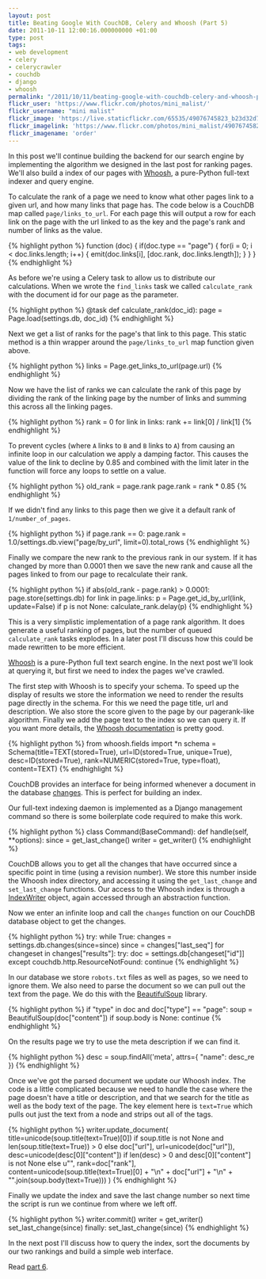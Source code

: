 ```yaml
---
layout: post
title: Beating Google With CouchDB, Celery and Whoosh (Part 5)
date: 2011-10-11 12:00:16.000000000 +01:00
type: post
tags:
- web development
- celery
- celerycrawler
- couchdb
- django
- whoosh
permalink: "/2011/10/11/beating-google-with-couchdb-celery-and-whoosh-part-5/"
flickr_user: 'https://www.flickr.com/photos/mini_malist/'
flickr_username: "mini malist"
flickr_image: 'https://live.staticflickr.com/65535/49076745823_b23d32d76c_w.jpg'
flickr_imagelink: 'https://www.flickr.com/photos/mini_malist/49076745823/'
flickr_imagename: 'order'
---
```

In this post we'll continue building the backend for our search engine by implementing the algorithm we
designed in the last post for ranking pages. We'll also build a index of our pages with
[Whoosh](https://bitbucket.org/mchaput/whoosh/wiki/Home), a pure-Python full-text indexer and
query engine.

To calculate the rank of a page we need to know what other pages link to a given url, and how many links that
page has. The code below is a CouchDB map called `page/links_to_url`. For each page this will output a
row for each link on the page with the url linked to as the key and the page's rank and number of links as the
value.

{% highlight python %}
function (doc) {
    if(doc.type == &quot;page&quot;) {
        for(i = 0; i &lt; doc.links.length; i++) {
            emit(doc.links[i], [doc.rank, doc.links.length]);
        }
    }
}
{% endhighlight %}

As before we're using a Celery task to allow us to distribute our calculations. When we wrote the
`find_links` task we called `calculate_rank` with the document id for our page as the parameter.

{% highlight python %}
@task
def calculate_rank(doc_id):
    page = Page.load(settings.db, doc_id)
{% endhighlight %}

Next we get a list of ranks for the page's that link to this page. This static method is a thin wrapper around
the `page/links_to_url` map function given above.

{% highlight python %}
    links = Page.get_links_to_url(page.url)
{% endhighlight %}

Now we have the list of ranks we can calculate the rank of this page by dividing the rank of the linking page
by the number of links and summing this across all the linking pages.

{% highlight python %}
    rank = 0
    for link in links:
        rank += link[0] / link[1]
{% endhighlight %}

To prevent cycles (where `A` links to `B` and `B` links to `A`) from causing an
infinite loop in our calculation we apply a damping factor. This causes the value of the link to decline by
0.85 and combined with the limit later in the function will force any loops to settle on a value.

{% highlight python %}
    old_rank = page.rank
    page.rank = rank * 0.85
{% endhighlight %}

If we didn't find any links to this page then we give it a default rank of `1/number_of_pages`.

{% highlight python %}
    if page.rank == 0:
        page.rank = 1.0/settings.db.view(&quot;page/by_url&quot;, limit=0).total_rows
{% endhighlight %}

Finally we compare the new rank to the previous rank in our system. If it has changed by more than 0.0001 then
we save the new rank and cause all the pages linked to from our page to recalculate their rank.

{% highlight python %}
    if abs(old_rank - page.rank) &gt; 0.0001:
        page.store(settings.db)
        for link in page.links:
            p = Page.get_id_by_url(link, update=False)
            if p is not None:
                calculate_rank.delay(p)
{% endhighlight %}

This is a very simplistic implementation of a page rank algorithm. It does generate a useful ranking of pages,
but the number of queued `calculate_rank` tasks explodes. In a later post I'll discuss how this could
be made rewritten to be more efficient.

[Whoosh](https://bitbucket.org/mchaput/whoosh/wiki/Home) is a pure-Python full text search engine.
In the next post we'll look at querying it, but first we need to index the pages we've crawled.

The first step with Whoosh is to specify your schema. To speed up the display of results we store the
information we need to render the results page directly in the schema. For this we need the page title, url
and description. We also store the score given to the page by our pagerank-like algorithm. Finally we add
the page text to the index so we can query it. If you want more details, the
[Whoosh documentation](http://packages.python.org/Whoosh/) is pretty good.

{% highlight python %}
from whoosh.fields import *n
schema = Schema(title=TEXT(stored=True), url=ID(stored=True, unique=True), desc=ID(stored=True), rank=NUMERIC(stored=True, type=float), content=TEXT)
{% endhighlight %}

CouchDB provides an interface for being informed whenever a document in the database
[changes](http://guide.couchdb.org/draft/notifications.html). This is perfect for building an
index.

Our full-text indexing daemon is implemented as a Django management command so there is some boilerplate code
required to make this work.

{% highlight python %}
class Command(BaseCommand):
    def handle(self, **options):
        since = get_last_change()
        writer = get_writer()
{% endhighlight %}

CouchDB allows you to get all the changes that have occurred since a specific point in time (using a revision
number). We store this number inside the Whoosh index directory, and accessing it using the
`get_last_change` and `set_last_change` functions. Our access to the Whoosh index is through a
[IndexWriter](http://packages.python.org/Whoosh/quickstart.html#the-indexwriter-object) object,
again accessed through an abstraction function.

Now we enter an infinite loop and call the `changes` function on our CouchDB database object to get
the changes.

{% highlight python %}
        try:
            while True:
                changes = settings.db.changes(since=since)
                since = changes[&quot;last_seq&quot;]
                for changeset in changes[&quot;results&quot;]:
                    try:
                        doc = settings.db[changeset[&quot;id&quot;]]
                    except couchdb.http.ResourceNotFound:
                        continue
{% endhighlight %}

In our database we store `robots.txt` files as well as pages, so we need to ignore them. We also need
to parse the document so we can pull out the text from the page. We do this with the
[BeautifulSoup](http://www.crummy.com/software/BeautifulSoup/) library.

{% highlight python %}
                    if &quot;type&quot; in doc and doc[&quot;type&quot;] == &quot;page&quot;:
                        soup = BeautifulSoup(doc[&quot;content&quot;])
                        if soup.body is None:
                            continue
{% endhighlight %}

On the results page we try to use the meta description if we can find it.

{% highlight python %}
                        desc = soup.findAll('meta', attrs={ &quot;name&quot;: desc_re })
{% endhighlight %}

Once we've got the parsed document we update our Whoosh index. The code is a little complicated because we
need to handle the case where the page doesn't have a title or description, and that we search for the title
as well as the body text of the page. The key element here is `text=True` which pulls out just the
text from a node and strips out all of the tags.

{% highlight python %}
                        writer.update_document(
                                title=unicode(soup.title(text=True)[0]) if soup.title is not None and len(soup.title(text=True)) &gt; 0 else doc[&quot;url&quot;],
                                url=unicode(doc[&quot;url&quot;]),
                                desc=unicode(desc[0][&quot;content&quot;]) if len(desc) &gt; 0 and desc[0][&quot;content&quot;] is not None else u&quot;&quot;,
                                rank=doc[&quot;rank&quot;],
                                content=unicode(soup.title(text=True)[0] + &quot;\n&quot; + doc[&quot;url&quot;] + &quot;\n&quot; + &quot;&quot;.join(soup.body(text=True)))
                            )
{% endhighlight %}

Finally we update the index and save the last change number so next time the script is run we continue from
where we left off.

{% highlight python %}
                    writer.commit()
                    writer = get_writer()
                set_last_change(since)
        finally:
            set_last_change(since)
{% endhighlight %}

In the next post I'll discuss how to query the index, sort the documents by our two rankings and build a
simple web interface.

Read [part 6](/2011/10/13/beating-google-with-couchdb-celery-and-whoosh-part-6/).
